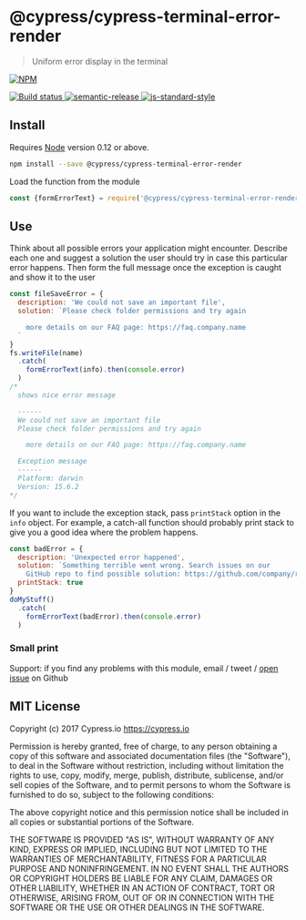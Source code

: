 # @cypress/cypress-terminal-error-render

> Uniform error display in the terminal

[![NPM][npm-icon] ][npm-url]

[![Build status][ci-image] ][ci-url]
[![semantic-release][semantic-image] ][semantic-url]
[![js-standard-style][standard-image]][standard-url]

## Install

Requires [Node](https://nodejs.org/en/) version 0.12 or above.

```sh
npm install --save @cypress/cypress-terminal-error-render
```

Load the function from the module

```js
const {formErrorText} = require('@cypress/cypress-terminal-error-render')
```

## Use

Think about all possible errors your application might encounter.
Describe each one and suggest a solution the user should try in case this
particular error happens. Then form the full message once the exception
is caught and show it to the user

```js
const fileSaveError = {
  description: 'We could not save an important file',
  solution: `Please check folder permissions and try again

    more details on our FAQ page: https://faq.company.name
  `
}
fs.writeFile(name)
  .catch(
    formErrorText(info).then(console.error)
  )
/*
  shows nice error message

  ------
  We could not save an important file
  Please check folder permissions and try again

    more details on our FAQ page: https://faq.company.name

  Exception message
  ------
  Platform: darwin
  Version: 15.6.2
*/
```

If you want to include the exception stack, pass `printStack` option in
the `info` object. For example, a catch-all function should probably print
stack to give you a good idea where the problem happens.

```js
const badError = {
  description: 'Unexpected error happened',
  solution: `Something terrible went wrong. Search issues on our
    GitHub repo to find possible solution: https://github.com/company/repo`,
  printStack: true
}
doMyStuff()
  .catch(
    formErrorText(badError).then(console.error)
  )
```

### Small print

Support: if you find any problems with this module, email / tweet /
[open issue](https://github.com/cypress-io/cypress-terminal-error-render/issues) on Github

## MIT License

Copyright (c) 2017 Cypress.io https://cypress.io

Permission is hereby granted, free of charge, to any person
obtaining a copy of this software and associated documentation
files (the "Software"), to deal in the Software without
restriction, including without limitation the rights to use,
copy, modify, merge, publish, distribute, sublicense, and/or sell
copies of the Software, and to permit persons to whom the
Software is furnished to do so, subject to the following
conditions:

The above copyright notice and this permission notice shall be
included in all copies or substantial portions of the Software.

THE SOFTWARE IS PROVIDED "AS IS", WITHOUT WARRANTY OF ANY KIND,
EXPRESS OR IMPLIED, INCLUDING BUT NOT LIMITED TO THE WARRANTIES
OF MERCHANTABILITY, FITNESS FOR A PARTICULAR PURPOSE AND
NONINFRINGEMENT. IN NO EVENT SHALL THE AUTHORS OR COPYRIGHT
HOLDERS BE LIABLE FOR ANY CLAIM, DAMAGES OR OTHER LIABILITY,
WHETHER IN AN ACTION OF CONTRACT, TORT OR OTHERWISE, ARISING
FROM, OUT OF OR IN CONNECTION WITH THE SOFTWARE OR THE USE OR
OTHER DEALINGS IN THE SOFTWARE.

[npm-icon]: https://nodei.co/npm/@cypress/cypress-terminal-error-render.svg?downloads=true
[npm-url]: https://npmjs.org/package/@cypress/cypress-terminal-error-render
[ci-image]: https://travis-ci.org/cypress-io/cypress-terminal-error-render.svg?branch=master
[ci-url]: https://travis-ci.org/cypress-io/cypress-terminal-error-render
[semantic-image]: https://img.shields.io/badge/%20%20%F0%9F%93%A6%F0%9F%9A%80-semantic--release-e10079.svg
[semantic-url]: https://github.com/semantic-release/semantic-release
[standard-image]: https://img.shields.io/badge/code%20style-standard-brightgreen.svg
[standard-url]: http://standardjs.com/
